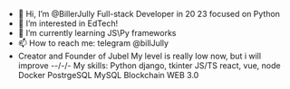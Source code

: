 - 👋 Hi, I’m @BillerJully Full-stack Developer in 20 23 focused on Python
- 👀 I’m interested in EdTech!
- 🌱 I’m currently learning JS\Py frameworks
- 📫 How to reach me: telegram @billJully
- Creator and Founder of Jubel
My level is really low now, but i will improve
-\-/\-/-
My skills:
Python django, tkinter
JS/TS react, vue, node
Docker
PostrgeSQL
MySQL
Blockchain
WEB 3.0
<!---
BillerJully/BillerJully is a ✨ special ✨ repository because its `README.md` (this file) appears on your GitHub profile.
You can click the Preview link to take a look at your changes.
--->

